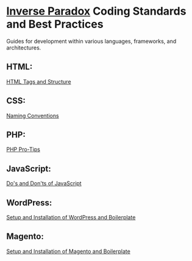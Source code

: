 # [Inverse Paradox][ip] Coding Standards and Best Practices

Guides for development within various languages, frameworks, and architectures.


## HTML:

[HTML Tags and Structure][html-start]

## CSS:

[Naming Conventions][css-start]

## PHP:

[PHP Pro-Tips][php-start]

## JavaScript:

[Do's and Don'ts of JavaScript][js-start]

## WordPress:

[Setup and Installation of WordPress and Boilerplate][wp-start]

## Magento:

[Setup and Installation of Magento and Boilerplate][mage-start]

[ip]: http://www.inverseparadox.com/
[css-start]: https://github.com/inverse-paradox/best-practices/blob/master/Css/naming-conventions.md
[html-start]: https://github.com/inverse-paradox/best-practices/blob/master/Html/tags-and-structure.md
[js-start]: https://github.com/inverse-paradox/best-practices/blob/master/JavaScript/dos-and-donts.md
[mage-start]: https://github.com/inverse-paradox/best-practices/blob/master/Magento/basic-setup.md
[wp-start]: https://github.com/inverse-paradox/best-practices/blob/master/WordPress/basic-setup.md
[php-start]: https://github.com/inverse-paradox/best-practices/blob/master/PHP/pro-tips.md